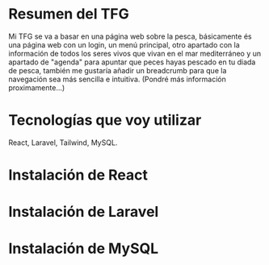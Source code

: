 # Resumen del TFG 

Mi TFG se va a basar en una página web sobre la pesca, básicamente és una página web con un login, un menú principal, otro apartado con la información de todos los seres vivos que vivan en el mar mediterráneo y un apartado de "agenda" para apuntar que peces hayas pescado en tu diada de pesca, también me gustaría añadir un breadcrumb para que la navegación sea más sencilla e intuitiva. (Pondré más información proximamente...)

# Tecnologías que voy utilizar

React,
Laravel,
Tailwind,
MySQL.

# Instalación de React



# Instalación de Laravel



# Instalación de MySQL